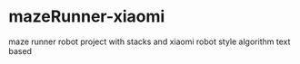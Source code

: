 # mazeRunner-xiaomi
maze runner robot project with stacks and xiaomi robot style algorithm
text based






